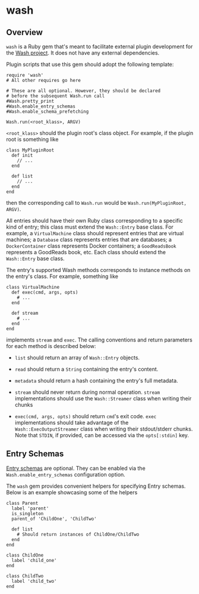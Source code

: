 # wash

## Overview
`wash` is a Ruby gem that's meant to facilitate external plugin development for the [Wash project](https://puppetlabs.github.io/wash/). It does not have any external dependencies.

Plugin scripts that use this gem should adopt the following template:

```
require 'wash'
# All other requires go here

# These are all optional. However, they should be declared
# before the subsequent Wash.run call
#Wash.pretty_print
#Wash.enable_entry_schemas
#Wash.enable_schema_prefetching

Wash.run(<root_klass>, ARGV)

```

`<root_klass>` should the plugin root's class object. For example, if the plugin root is something like

```
class MyPluginRoot
  def init
    // ...
  end
  
  def list
    // ...
  end
end
```

then the corresponding call to `Wash.run` would be `Wash.run(MyPluginRoot, ARGV)`.

All entries should have their own Ruby class corresponding to a specific kind of entry; this class must extend the `Wash::Entry` base class. For example, a `VirtualMachine` class should represent entries that are virtual machines; a `Database` class represents entries that are databases; a `DockerContainer` class represents Docker containers; a `GoodReadsBook` represents a GoodReads book, etc. Each class should extend the `Wash::Entry` base class.

The entry's supported Wash methods corresponds to instance methods on the entry's class. For example, something like

```
class VirtualMachine
  def exec(cmd, args, opts)
    # ...
  end
  
  def stream
    # ...
  end
end
```

implements `stream` and `exec`. The calling conventions and return parameters for each method is described below:

* `list` should return an array of `Wash::Entry` objects.

* `read` should return a `String` containing the entry's content.

* `metadata` should return a hash containing the entry's full metadata.

* `stream` should never return during normal operation. `stream` implementations should use the `Wash::Streamer` class when writing their chunks

* `exec(cmd, args, opts)` should return `cmd`'s exit code. `exec` implementations should take advantage of the `Wash::ExecOutputStreamer` class when writing their stdout/stderr chunks. Note that `STDIN`, if provided, can be accessed via the `opts[:stdin]` key.


## Entry Schemas
[Entry schemas](https://puppetlabs.github.io/wash/docs/#entry-schemas) are optional. They can be enabled via the `Wash.enable_entry_schemas` configuration option.

The `wash` gem provides convenient helpers for specifying Entry schemas. Below is an example showcasing some of the helpers

```
class Parent
  label 'parent'
  is_singleton
  parent_of 'ChildOne', 'ChildTwo'
  
  def list
    # Should return instances of ChildOne/ChildTwo
  end
end

class ChildOne
  label 'child_one'
end

class ChildTwo
  label 'child_two'
end
```

